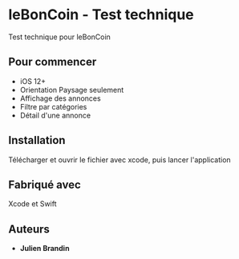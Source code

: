 # leBonCoin - Test technique

Test technique pour leBonCoin

## Pour commencer

* iOS 12+
* Orientation Paysage seulement
* Affichage des annonces
* Filtre par catégories
* Détail d'une annonce

## Installation

Télécharger et ouvrir le fichier avec xcode, puis lancer l'application

## Fabriqué avec

Xcode et Swift 

## Auteurs
* **Julien Brandin**
